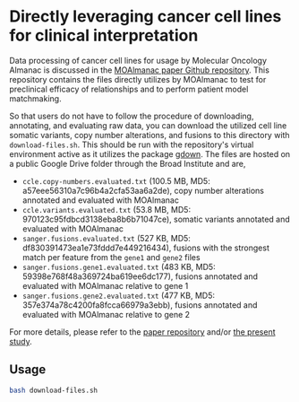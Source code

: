 # Directly leveraging cancer cell lines for clinical interpretation
Data processing of cancer cell lines for usage by Molecular Oncology Almanac is discussed in the [MOAlmanac paper Github repository](https://github.com/vanallenlab/moalmanac-paper). This repository contains the files directly utilizes by MOAlmanac to test for preclinical efficacy of relationships and to perform patient model matchmaking.

So that users do not have to follow the procedure of downloading, annotating, and evaluating raw data, you can download the utilized cell line somatic variants, copy number alterations, and fusions to this directory with `download-files.sh`. This should be run with the repository's virtual environment active as it utilizes the package [gdown](https://github.com/wkentaro/gdown). The files are hosted on a public Google Drive folder through the Broad Institute and are,
- `ccle.copy-numbers.evaluated.txt` (100.5 MB, MD5: a57eee56310a7c96b4a2cfa53aa6a2de), copy number alterations annotated and evaluated with MOAlmanac
- `ccle.variants.evaluated.txt` (53.8 MB, MD5: 970123c95fdbcd3138eba8b6b71047ce), somatic variants annotated and evaluated with MOAlmanac
- `sanger.fusions.evaluated.txt` (527 KB, MD5: df830391473ea1e73fddd7e449216434), fusions with the strongest match per feature from the `gene1` and `gene2` files
- `sanger.fusions.gene1.evaluated.txt` (483 KB, MD5: 59398e768f48a369724ba619ee6dc177), fusions annotated and evaluated with MOAlmanac relative to gene 1
- `sanger.fusions.gene2.evaluated.txt` (477 KB, MD5: 357e374a78c4200fa8fcca66979a3ebb), fusions annotated and evaluated with MOAlmanac relative to gene 2


For more details, please refer to the [paper repository](https://github.com/vanallenlab/moalmanac-paper) and/or [the present study](https://www.nature.com/articles/s43018-021-00243-3).

## Usage
```bash
bash download-files.sh
```
